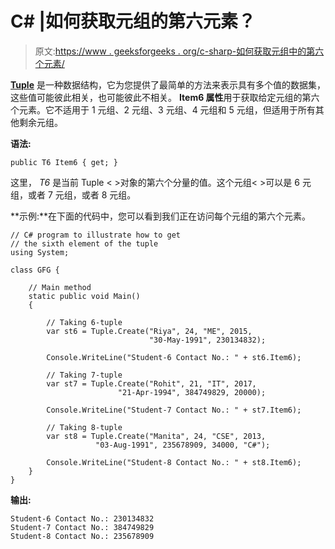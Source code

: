 # C# |如何获取元组的第六元素？

> 原文:[https://www . geeksforgeeks . org/c-sharp-如何获取元组中的第六个元素/](https://www.geeksforgeeks.org/c-sharp-how-to-get-sixth-element-of-the-tuple/)

**[Tuple](https://www.geeksforgeeks.org/c-sharp-tuple/)** 是一种数据结构，它为您提供了最简单的方法来表示具有多个值的数据集，这些值可能彼此相关，也可能彼此不相关。 **Item6 属性**用于获取给定元组的第六个元素。它不适用于 1 元组、2 元组、3 元组、4 元组和 5 元组，但适用于所有其他剩余元组。

**语法:**

```
public T6 Item6 { get; }
```

这里， *T6* 是当前 Tuple < >对象的第六个分量的值。这个元组< >可以是 6 元组，或者 7 元组，或者 8 元组。

**示例:**在下面的代码中，您可以看到我们正在访问每个元组的第六个元素。

```
// C# program to illustrate how to get 
// the sixth element of the tuple
using System;

class GFG {

    // Main method
    static public void Main()
    {

        // Taking 6-tuple
        var st6 = Tuple.Create("Riya", 24, "ME", 2015,
                               "30-May-1991", 230134832);

        Console.WriteLine("Student-6 Contact No.: " + st6.Item6);

        // Taking 7-tuple
        var st7 = Tuple.Create("Rohit", 21, "IT", 2017, 
                        "21-Apr-1994", 384749829, 20000);

        Console.WriteLine("Student-7 Contact No.: " + st7.Item6);

        // Taking 8-tuple
        var st8 = Tuple.Create("Manita", 24, "CSE", 2013, 
                   "03-Aug-1991", 235678909, 34000, "C#");

        Console.WriteLine("Student-8 Contact No.: " + st8.Item6);
    }
}
```

**输出:**

```
Student-6 Contact No.: 230134832
Student-7 Contact No.: 384749829
Student-8 Contact No.: 235678909

```